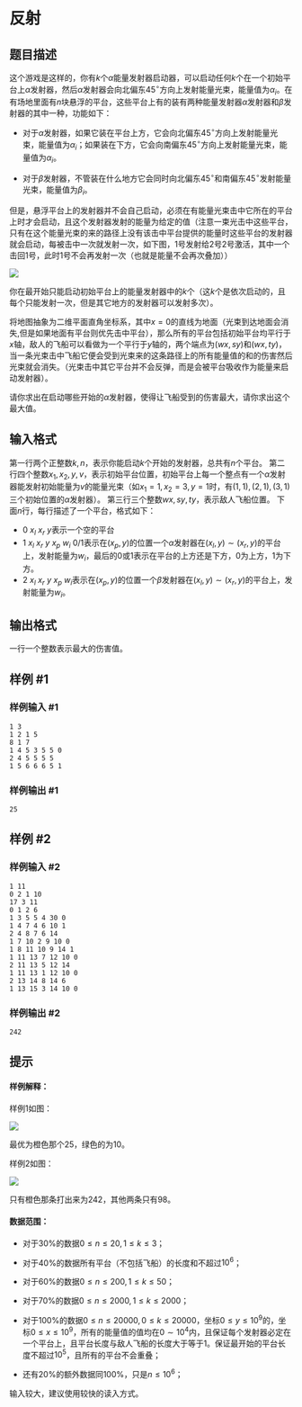 # 反射

## 题目描述

这个游戏是这样的，你有$k$个$\alpha$能量发射器启动器，可以启动任何$k$个在一个初始平台上$\alpha$发射器，然后$\alpha$发射器会向北偏东$45^\circ$方向上发射能量光束，能量值为$\alpha_i$。在有场地里面有$n$块悬浮的平台，这些平台上有的装有两种能量发射器$\alpha$发射器和$\beta$发射器的其中一种，功能如下：

- 对于$\alpha$发射器，如果它装在平台上方，它会向北偏东$45^\circ$方向上发射能量光束，能量值为$\alpha_i$；如果装在下方，它会向南偏东$45^\circ$方向上发射能量光束，能量值为$\alpha_i$。

- 对于$\beta$发射器，不管装在什么地方它会同时向北偏东$45^\circ$和南偏东$45^\circ$发射能量光束，能量值为$\beta_i$。

但是，悬浮平台上的发射器并不会自己启动，必须在有能量光束击中它所在的平台上时才会启动，且这个发射器发射的能量为给定的值（注意一束光击中这些平台，只有在这个能量光束的来的路径上没有该击中平台提供的能量时这些平台的发射器就会启动，每被击中一次就发射一次，如下图，1号发射给2号2号激活，其中一个击回1号，此时1号不会再发射一次（也就是能量不会再次叠加））

![](https://cdn.luogu.com.cn/upload/pic/37869.png)


你在最开始只能启动初始平台上的能量发射器中的$k$个（这$k$个是依次启动的，且每个只能发射一次，但是其它地方的发射器可以发射多次）。

将地图抽象为二维平面直角坐标系，其中$x=0$的直线为地面（光束到达地面会消失,但是如果地面有平台则优先击中平台），那么所有的平台包括初始平台均平行于$x$轴，敌人的飞船可以看做为一个平行于$y$轴的，两个端点为$(wx,sy)$和$(wx,ty)$，当一条光束击中飞船它便会受到光束来的这条路径上的所有能量值的和的伤害然后光束就会消失。（光束击中其它平台并不会反弹，而是会被平台吸收作为能量来启动发射器）。

请你求出在启动哪些开始的$\alpha$发射器，使得让飞船受到的伤害最大，请你求出这个最大值。


## 输入格式

第一行两个正整数$k,n$，表示你能启动$k$个开始的发射器，总共有$n$个平台。
第二行四个整数$x_1,x_2,y,v$，表示初始平台位置，初始平台上每一个整点有一个$\alpha$发射器能发射初始能量为$v$的能量光束（如$x_1=1,x_2=3,y=1$时，有$(1,1),(2,1),(3,1)$三个初始位置的$\alpha$发射器）。
第三行三个整数$wx,sy,ty$，表示敌人飞船位置。
下面$n$行，每行描述了一个平台，格式如下：

- $0\ x_l\ x_r\ y$表示一个空的平台
- $1\ x_l\ x_r\ y\ x_p\ w_i\ 0/1$表示在$(x_p,y)$的位置一个$\alpha$发射器在$(x_l,y)\sim (x_r,y)$的平台上，发射能量为$w_i$，最后的$0$或$1$表示在平台的上方还是下方，$0$为上方，$1$为下方。
- $2\ x_l\ x_r\ y\ x_p\ w_i$表示在$(x_p,y)$的位置一个$\beta$发射器在$(x_l,y)\sim (x_r,y)$的平台上，发射能量为$w_i$。


## 输出格式

一行一个整数表示最大的伤害值。

## 样例 #1

### 样例输入 #1
```
1 3
1 2 1 5
8 1 7
1 4 5 3 5 5 0
2 4 5 5 5 5
1 5 6 6 6 5 1
```

### 样例输出 #1

```
25
```

## 样例 #2

### 样例输入 #2
```
1 11
0 2 1 10
17 3 11
0 1 2 6
1 3 5 5 4 30 0
1 4 7 4 6 10 1
2 4 8 7 6 14
1 7 10 2 9 10 0
1 8 11 10 9 14 1
1 11 13 7 12 10 0
2 11 13 5 12 14
1 11 13 1 12 10 0
2 13 14 8 14 6
1 13 15 3 14 10 0
```

### 样例输出 #2

```
242
```

## 提示

#### 样例解释：

样例$1$如图：

![](https://cdn.luogu.com.cn/upload/pic/37557.png)

最优为橙色那个$25$，绿色的为$10$。

样例$2$如图：

![](https://cdn.luogu.com.cn/upload/pic/37430.png)

只有橙色那条打出来为$242$，其他两条只有$98$。

#### 数据范围：

- 对于$30\%$的数据$0\leq n\leq 20,1\leq k\leq 3$；
- 对于$40\%$的数据所有平台（不包括飞船）的长度和不超过$10^6$；
- 对于$60\%$的数据$0\leq n\leq 200,1\leq k\leq 50$；
- 对于$70\%$的数据$0\leq n\leq 2000,1\leq k\leq 2000$；
- 对于$100\%$的数据$0\leq n\leq 20000,0\leq k\leq 20000$，坐标$0 \leq y\leq 10^9$的，坐标$0\leq x\leq 10^9$，所有的能量值的值均在$0\sim 10^4$内，且保证每个发射器必定在一个平台上，且平台长度与敌人飞船的长度大于等于$1$。保证最开始的平台长度不超过$10^5$，且所有的平台不会重叠；

- 还有$20\%$的额外数据同$100\%$，只是$n\leq 10^6$；

输入较大，建议使用较快的读入方式。


